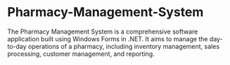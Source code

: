 # Pharmacy-Management-System
The Pharmacy Management System is a comprehensive software application built using Windows Forms in .NET. It aims to manage the day-to-day operations of a pharmacy, including inventory management, sales processing, customer management, and reporting.
